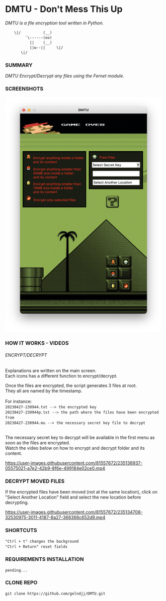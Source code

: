 # DMTU - Don't  Mess This Up
_DMTU is a file encryption tool written in Python._

```
	\|/          (__)    
	     `\------(oo)
	       ||    (__)
	       ||w--||     \|/
	   \|/

```
### SUMMARY
*_DMTU Encrypt/Decrypt any files using the Fernet module._*
### SCREENSHOTS

![Screenshot](https://github.com/gelndjj/DMTU/blob/main/screenshots/main_600x900.png)

### HOW IT WORKS - VIDEOS
######  ENCRYPT/DECRYPT

Explanations are written on the main screen.<br>
Each icons has a different function to encrypt/decrypt.

Once the files are encrypted, the script generates 3 files at root.<br>
They all are named by the timestamp.<br><br>
For instance:<br>
```20230427-230944.txt --> the encrypted key```<br>
```20230427-230944p.txt --> the path where the files have been encrypted from ```<br>
```20230427-230944.mu --> the necessary secret key file to decrypt```<br><br>

The necessary secret key to decrypt will be available in the first menu as soon as the files are encrypted.<br>
Watch the video below on how to encrypt and decrypt folder and its content.<br>

https://user-images.githubusercontent.com/81557672/235138937-05575021-a7e2-42b9-8f6e-499184e02ce0.mp4

### DECRYPT MOVED FILES

If the encrypted files have been moved (not at the same location), click on "Select Another Location" field and select the new location before decrypting.<br>

https://user-images.githubusercontent.com/81557672/235134708-32530975-3011-4187-8a27-366366c652d9.mp4

### SHORTCUTS

```"Ctrl + t" changes the background ```<br>
```"Ctrl + Return" reset fields```

### REQUIREMENTS INSTALLATION
```
pending...
```
### CLONE REPO
```
git clone https://github.com/gelndjj/DMTU.git
```
